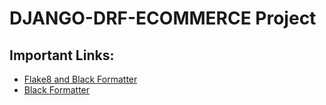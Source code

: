 # DJANGO-DRF-ECOMMERCE Project




## Important Links:

- [Flake8 and Black Formatter]((https://dev.to/facepalm/how-to-set-formatting-and-linting-on-vscode-for-python-using-black-formatter-and-flake8-extensions-322o))
- [Black Formatter](https://dev.to/mingming-ma/python-black-and-flake8-configuration-in-vs-code-as-of-november-3-2023-13ag)